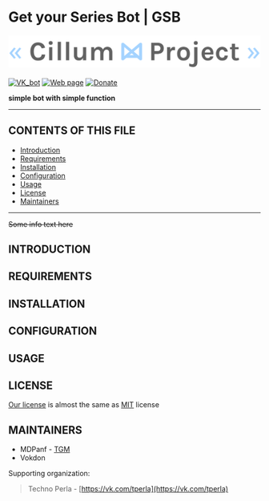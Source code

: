 # Get your Series Bot | GSB

<h4 align="center">
  <img alt="cillum project" src="cillum-project.png">
</h4>

[![VK_bot](https://img.shields.io/badge/GSB-Check%20out%20bot-brightgreen)](https://vk.com/gsb_bot)
[![Web page](https://img.shields.io/badge/WEB-Visit%20our%20site-blue)](https://vk.com/gsb_bot)
[![Donate](https://img.shields.io/badge/-Donate-black?logo=yandex&color=ffcc00)](https://yasobe.ru/na/cillum_proj_1)

**simple bot with simple function**

---
## CONTENTS OF THIS FILE

* [Introduction][1]
* [Requirements][2]
* [Installation][3]
* [Configuration][4]
* [Usage][5]
* [License][6]
* [Maintainers][7]
---
~~Some info text here~~
## INTRODUCTION

## REQUIREMENTS

## INSTALLATION

## CONFIGURATION

## USAGE

## LICENSE
[Our license](/LICENSE) is almost the same as [MIT](https://choosealicense.com/licenses/mit/) license

## MAINTAINERS
- MDPanf - [TGM](https://t.me/mdpanf7)
- Vokdon

Supporting organization:

> Techno Perla - [https://vk.com/tperla](https://vk.com/tperla)

[1]: https://github.com/mdpanf/gsb-python#introduction "introduction"
[2]: https://github.com/mdpanf/gsb-python#requirements "requirements"
[3]: https://github.com/mdpanf/gsb-python#installation "installation"
[4]: https://github.com/mdpanf/gsb-python#configuration "configuration"
[5]: https://github.com/mdpanf/gsb-python#usage "usage"
[6]: https://github.com/mdpanf/gsb-python#license "license"
[7]: https://github.com/mdpanf/gsb-python#maintainers "maintainers"
